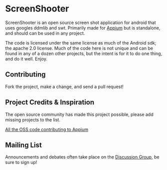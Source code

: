 ScreenShooter
=============

ScreenShooter is an open source screen shot application for android that uses
googles ddmlib and swt.  Primarily made for [Appium](http://github.com/appium/appium)
but is standalone, and should can be used in any project.

The code is licensed under the same license as much of the Android sdk; the
apache 2.0 license.  Much of the code here is not unique and can be found in
any of a dozen other projects, but the intent is for it to do one thing, and
do it well.  Enjoy.

Contributing
------------
Fork the project, make a change, and send a pull request!

Project Credits & Inspiration
------------
The open source community has made this project possible, please add missing projects to the list.

[All the OSS code contributing to Appium](https://github.com/appium/appium/wiki/Credits)

Mailing List
-----------
Announcements and debates often take place on the [Discussion Group](https://groups.google.com/d/forum/appium-discuss), be sure to sign up!
